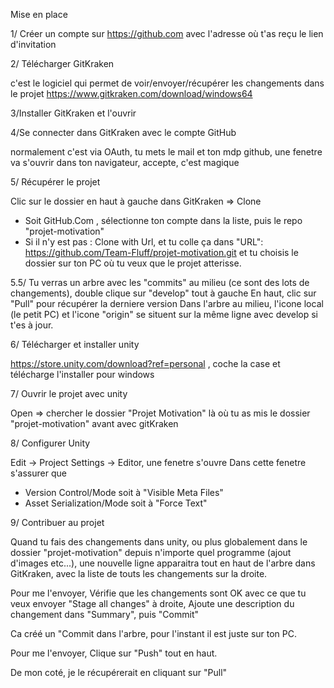 Mise en place

1/ Créer un compte sur https://github.com avec l'adresse où t'as reçu le lien d'invitation

2/ Télécharger GitKraken

c'est le logiciel qui permet de voir/envoyer/récupérer les changements dans le projet
https://www.gitkraken.com/download/windows64

3/Installer GitKraken et l'ouvrir

4/Se connecter dans GitKraken avec le compte GitHub

normalement c'est via OAuth, tu mets le mail et ton mdp github, une fenetre va s'ouvrir dans ton navigateur, accepte, c'est magique

5/ Récupérer le projet

Clic sur le dossier en haut à gauche dans GitKraken => Clone
- Soit GitHub.Com , sélectionne ton compte dans la liste, puis le repo "projet-motivation"
- Si il n'y est pas : Clone with Url, et tu colle ça dans "URL": https://github.com/Team-Fluff/projet-motivation.git et tu choisis le dossier sur ton PC où tu veux que le projet atterisse.

5.5/ Tu verras un arbre avec les "commits" au milieu (ce sont des lots de changements), double clique sur "develop" tout à gauche
En haut, clic sur "Pull" pour récupérer la derniere version
Dans l'arbre au milieu, l'icone local (le petit PC) et l'icone "origin" se situent sur la même ligne avec develop si t'es à jour.

6/ Télécharger et installer unity

https://store.unity.com/download?ref=personal , coche la case et télécharge l'installer pour windows

7/ Ouvrir le projet avec unity

Open => chercher le dossier "Projet Motivation" là où tu as mis le dossier "projet-motivation" avant avec gitKraken

8/ Configurer Unity

Edit -> Project Settings -> Editor, une fenetre s'ouvre
Dans cette fenetre s'assurer que
- Version Control/Mode soit à "Visible Meta Files"
- Asset Serialization/Mode soit à "Force Text"

9/ Contribuer au projet

Quand tu fais des changements dans unity, ou plus globalement dans le dossier  "projet-motivation" depuis n'importe quel programme (ajout d'images etc...), une nouvelle ligne apparaitra tout en haut de l'arbre dans GitKraken, avec la liste de touts les changements sur la droite.

Pour me l'envoyer, Vérifie que les changements sont OK avec ce que tu veux envoyer "Stage all changes" à droite, Ajoute une description du changement dans "Summary", puis "Commit"

Ca créé un "Commit dans l'arbre, pour l'instant il est juste sur ton PC.

Pour me l'envoyer, Clique sur "Push" tout en haut.

De mon coté, je le récupérerait en cliquant sur "Pull"




